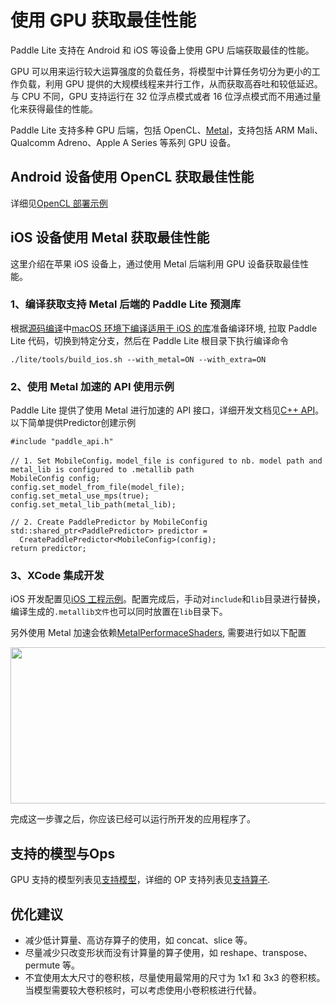 # 使用 GPU 获取最佳性能

Paddle Lite 支持在 Android 和 iOS 等设备上使用 GPU 后端获取最佳的性能。

GPU 可以用来运行较大运算强度的负载任务，将模型中计算任务切分为更小的工作负载，利用 GPU 提供的大规模线程来并行工作，从而获取高吞吐和较低延迟。与 CPU 不同，GPU 支持运行在 32 位浮点模式或者 16 位浮点模式而不用通过量化来获得最佳的性能。

Paddle Lite 支持多种 GPU 后端，包括 OpenCL、[Metal](https://developer.apple.com/metal/)，支持包括 ARM Mali、Qualcomm Adreno、Apple A Series 等系列 GPU 设备。

## Android 设备使用 OpenCL 获取最佳性能
详细见[OpenCL 部署示例](opencl.md)

## iOS 设备使用 Metal 获取最佳性能
这里介绍在苹果 iOS 设备上，通过使用 Metal 后端利用 GPU 设备获取最佳性能。

### 1、编译获取支持 Metal 后端的 Paddle Lite 预测库
根据[源码编译](source_compile/compile_env)中[macOS 环境下编译适用于 iOS 的库](../source_compile/macos_compile_ios)准备编译环境, 拉取 Paddle Lite 代码，切换到特定分支，然后在 Paddle Lite 根目录下执行编译命令
```
./lite/tools/build_ios.sh --with_metal=ON --with_extra=ON
```
### 2、使用 Metal 加速的 API 使用示例
Paddle Lite 提供了使用 Metal 进行加速的 API 接口，详细开发文档见[C++ API](api_reference/cxx_api_doc)。以下简单提供Predictor创建示例
```
#include "paddle_api.h"

// 1. Set MobileConfig，model_file is configured to nb. model path and metal_lib is configured to .metallib path
MobileConfig config;
config.set_model_from_file(model_file);
config.set_metal_use_mps(true);
config.set_metal_lib_path(metal_lib);

// 2. Create PaddlePredictor by MobileConfig
std::shared_ptr<PaddlePredictor> predictor =
  CreatePaddlePredictor<MobileConfig>(config);
return predictor;
```
### 3、XCode 集成开发
iOS 开发配置见[iOS 工程示例](demo_guides/ios_app_demo)。配置完成后，手动对```include```和```lib```目录进行替换，编译生成的```.metallib文件```也可以同时放置在```lib```目录下。

另外使用 Metal 加速会依赖[MetalPerformaceShaders](https://developer.apple.com/documentation/metalperformanceshaders?language=objc), 需要进行如以下配置
<p align="center"><img width="600" height="250"  src="https://paddlelite-data.bj.bcebos.com/doc_images/Android_iOS_demo/iOS/xcode-metal.jpg"/>

完成这一步骤之后，你应该已经可以运行所开发的应用程序了。

## 支持的模型与Ops
GPU 支持的模型列表见[支持模型](../quick_start/support_model_list)，详细的 OP 支持列表见[支持算子](quick_start/support_operation_list).

## 优化建议
* 减少低计算量、高访存算子的使用，如 concat、slice 等。
* 尽量减少只改变形状而没有计算量的算子使用，如 reshape、transpose、permute 等。
* 不宜使用太大尺寸的卷积核，尽量使用最常用的尺寸为 1x1 和 3x3 的卷积核。当模型需要较大卷积核时，可以考虑使用小卷积核进行代替。